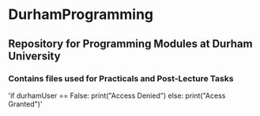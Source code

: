 # DurhamProgramming
## Repository for Programming Modules at Durham University
### Contains files used for Practicals and Post-Lecture Tasks

'if durhamUser == False:
  print("Access Denied")
 else:
  print("Acess Granted")'
